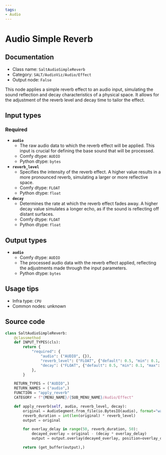 ```yaml
---
tags:
- Audio
---
```


# Audio Simple Reverb
## Documentation
- Class name: `SaltAudioSimpleReverb`
- Category: `SALT/AudioViz/Audio/Effect`
- Output node: `False`

This node applies a simple reverb effect to an audio input, simulating the sound reflection and decay characteristics of a physical space. It allows for the adjustment of the reverb level and decay time to tailor the effect.
## Input types
### Required
- **`audio`**
    - The raw audio data to which the reverb effect will be applied. This input is crucial for defining the base sound that will be processed.
    - Comfy dtype: `AUDIO`
    - Python dtype: `bytes`
- **`reverb_level`**
    - Specifies the intensity of the reverb effect. A higher value results in a more pronounced reverb, simulating a larger or more reflective space.
    - Comfy dtype: `FLOAT`
    - Python dtype: `float`
- **`decay`**
    - Determines the rate at which the reverb effect fades away. A higher decay value simulates a longer echo, as if the sound is reflecting off distant surfaces.
    - Comfy dtype: `FLOAT`
    - Python dtype: `float`
## Output types
- **`audio`**
    - Comfy dtype: `AUDIO`
    - The processed audio data with the reverb effect applied, reflecting the adjustments made through the input parameters.
    - Python dtype: `bytes`
## Usage tips
- Infra type: `CPU`
- Common nodes: unknown


## Source code
```python
class SaltAudioSimpleReverb:
    @classmethod
    def INPUT_TYPES(cls):
        return {
            "required": {
                "audio": ("AUDIO", {}),
                "reverb_level": ("FLOAT", {"default": 0.5, "min": 0.1, "max": 1.0, "step": 0.01}),
                "decay": ("FLOAT", {"default": 0.5, "min": 0.1, "max": 1.0, "step": 0.01}),
            },
        }

    RETURN_TYPES = ("AUDIO",)
    RETURN_NAMES = ("audio",)
    FUNCTION = "apply_reverb"
    CATEGORY = f"{MENU_NAME}/{SUB_MENU_NAME}/Audio/Effect"

    def apply_reverb(self, audio, reverb_level, decay):
        original = AudioSegment.from_file(io.BytesIO(audio), format="wav")
        reverb_duration = int(len(original) * reverb_level)
        output = original

        for overlay_delay in range(50, reverb_duration, 50):
            decayed_overlay = original - (decay * overlay_delay)
            output = output.overlay(decayed_overlay, position=overlay_delay)

        return (get_buffer(output),)

```
